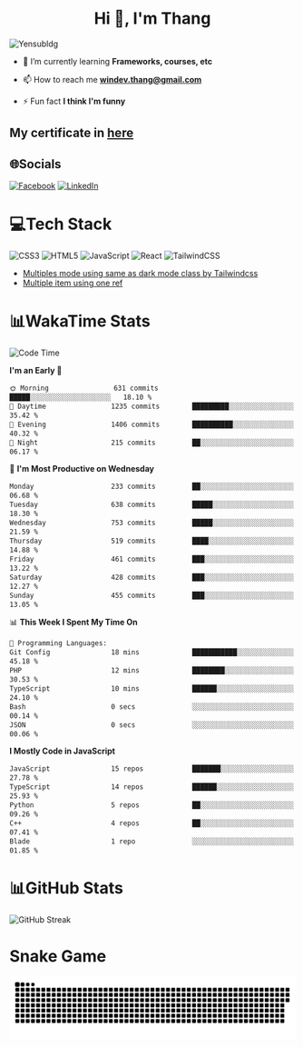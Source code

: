<h1 align="center">Hi 👋, I'm Thang</h1>

![Yensubldg](https://readme-typing-svg.demolab.com?font=Fira+Code&weight=600&pause=1000&color=F5F5F2&center=true&vCenter=true&width=435&lines=Trying+to+be+a+Software+Engineering)

<!--
![](https://komarev.com/ghpvc/?username=yensubldg&label=Visitors+Count&color=brightgreen) -->

- 🌱 I’m currently learning **Frameworks, courses, etc**

- 📫 How to reach me **<windev.thang@gmail.com>**

- ⚡ Fun fact **I think I'm funny**

## My certificate in [here](./MY_CERTIFICATE.md)

## 🌐Socials

[![Facebook](https://img.shields.io/badge/Facebook-%231877F2.svg?logo=Facebook&logoColor=white)](https://facebook.com/yensubldg) [![LinkedIn](https://img.shields.io/badge/LinkedIn-%230077B5.svg?logo=linkedin&logoColor=white)](https://linkedin.com/in/yensubldg)

# 💻Tech Stack

![CSS3](https://img.shields.io/badge/css3-%231572B6.svg?style=for-the-badge&logo=css3&logoColor=white) ![HTML5](https://img.shields.io/badge/html5-%23E34F26.svg?style=for-the-badge&logo=html5&logoColor=white) ![JavaScript](https://img.shields.io/badge/javascript-%23323330.svg?style=for-the-badge&logo=javascript&logoColor=%23F7DF1E) ![React](https://img.shields.io/badge/react-%2320232a.svg?style=for-the-badge&logo=react&logoColor=%2361DAFB) ![TailwindCSS](https://img.shields.io/badge/tailwindcss-%2338B2AC.svg?style=for-the-badge&logo=tailwind-css&logoColor=white)

<!-- BLOG-POST-LIST:START -->
- [Multiples mode using same as dark mode class by Tailwindcss](https://dev.to/yensubldg/multiples-mode-using-same-as-dark-mode-class-by-tailwindcss-56p4)
- [Multiple item using one ref](https://dev.to/yensubldg/multiple-item-using-one-ref-1288)
<!-- BLOG-POST-LIST:END -->

# 📊WakaTime Stats

<!--START_SECTION:waka-->
![Code Time](http://img.shields.io/badge/Code%20Time-3%2C301%20hrs%203%20mins-blue)

**I'm an Early 🐤** 

```text
🌞 Morning                631 commits         █████░░░░░░░░░░░░░░░░░░░░   18.10 % 
🌆 Daytime                1235 commits        █████████░░░░░░░░░░░░░░░░   35.42 % 
🌃 Evening                1406 commits        ██████████░░░░░░░░░░░░░░░   40.32 % 
🌙 Night                  215 commits         ██░░░░░░░░░░░░░░░░░░░░░░░   06.17 % 
```
📅 **I'm Most Productive on Wednesday** 

```text
Monday                   233 commits         ██░░░░░░░░░░░░░░░░░░░░░░░   06.68 % 
Tuesday                  638 commits         █████░░░░░░░░░░░░░░░░░░░░   18.30 % 
Wednesday                753 commits         █████░░░░░░░░░░░░░░░░░░░░   21.59 % 
Thursday                 519 commits         ████░░░░░░░░░░░░░░░░░░░░░   14.88 % 
Friday                   461 commits         ███░░░░░░░░░░░░░░░░░░░░░░   13.22 % 
Saturday                 428 commits         ███░░░░░░░░░░░░░░░░░░░░░░   12.27 % 
Sunday                   455 commits         ███░░░░░░░░░░░░░░░░░░░░░░   13.05 % 
```


📊 **This Week I Spent My Time On** 

```text
💬 Programming Languages: 
Git Config               18 mins             ███████████░░░░░░░░░░░░░░   45.18 % 
PHP                      12 mins             ████████░░░░░░░░░░░░░░░░░   30.53 % 
TypeScript               10 mins             ██████░░░░░░░░░░░░░░░░░░░   24.10 % 
Bash                     0 secs              ░░░░░░░░░░░░░░░░░░░░░░░░░   00.14 % 
JSON                     0 secs              ░░░░░░░░░░░░░░░░░░░░░░░░░   00.06 % 
```

**I Mostly Code in JavaScript** 

```text
JavaScript               15 repos            ███████░░░░░░░░░░░░░░░░░░   27.78 % 
TypeScript               14 repos            ██████░░░░░░░░░░░░░░░░░░░   25.93 % 
Python                   5 repos             ██░░░░░░░░░░░░░░░░░░░░░░░   09.26 % 
C++                      4 repos             ██░░░░░░░░░░░░░░░░░░░░░░░   07.41 % 
Blade                    1 repo              ░░░░░░░░░░░░░░░░░░░░░░░░░   01.85 % 
```




<!--END_SECTION:waka-->

# 📊GitHub Stats

![GitHub Streak](https://streak-stats.demolab.com?user=yensubldg&theme=tokyonight&border_radius=8)

# Snake Game

![Snake eating my contribution graph](./github-contribution-grid-snake.svg)
